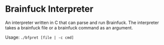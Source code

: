 # Brainfuck Interpreter
An interpreter written in C that can parse and run Brainfuck.
The interpreter takes a brainfuck file or a brainfuck command as an argument.

Usage: `./bfpret [file | -c cmd]`
